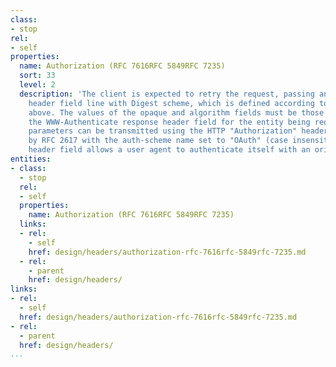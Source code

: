 ```yaml
---
class:
- stop
rel:
- self
properties:
  name: Authorization (RFC 7616RFC 5849RFC 7235)
  sort: 33
  level: 2
  description: 'The client is expected to retry the request, passing an Authorization
    header field line with Digest scheme, which is defined according to the framework
    above. The values of the opaque and algorithm fields must be those supplied in
    the WWW-Authenticate response header field for the entity being requested.Protocol
    parameters can be transmitted using the HTTP "Authorization" header field as defined
    by RFC 2617 with the auth-scheme name set to "OAuth" (case insensitive).The "Authorization"
    header field allows a user agent to authenticate itself with an origin server '
entities:
- class:
  - stop
  rel:
  - self
  properties:
    name: Authorization (RFC 7616RFC 5849RFC 7235)
  links:
  - rel:
    - self
    href: design/headers/authorization-rfc-7616rfc-5849rfc-7235.md
  - rel:
    - parent
    href: design/headers/
links:
- rel:
  - self
  href: design/headers/authorization-rfc-7616rfc-5849rfc-7235.md
- rel:
  - parent
  href: design/headers/
...
```

